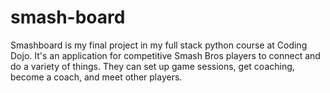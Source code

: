 # smash-board
Smashboard is my final project in my full stack python course at Coding Dojo.
It's an application for competitive Smash Bros players to connect and do a variety of things.
They can set up game sessions, get coaching, become a coach, and meet other players.
